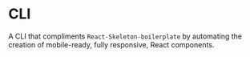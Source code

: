 # CLI

A CLI that compliments `React-Skeleton-boilerplate` by automating the creation of mobile-ready, fully responsive, React components. 
